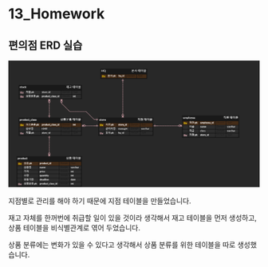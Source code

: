# 13_Homework

## 편의점 ERD 실습


![convenience](README.assets/convenience.png)

지점별로 관리를 해야 하기 때문에 지점 테이블을 만들었습니다.

재고 자체를 한꺼번에 취급할 일이 있을 것이라 생각해서 재고 테이블을 먼저 생성하고, 상품 테이블을 비식별관계로 엮어 두었습니다.

상품 분류에는 변화가 있을 수 있다고 생각해서 상품 분류를 위한 테이블을 따로 생성했습니다.